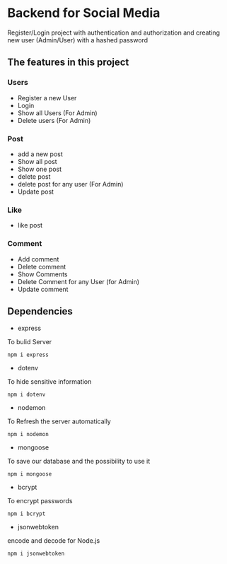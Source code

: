 # Backend for Social Media

Register/Login project with authentication and authorization and creating new user (Admin/User) with a hashed password

## The features in this project

### Users
* Register a new User
* Login
* Show all Users (For Admin)
* Delete users (For Admin)


### Post
* add a new post
* Show all post
* Show one post
* delete post
* delete post for any user (For Admin)
* Update post

### Like
* like post

### Comment
* Add comment
* Delete comment
* Show Comments
* Delete Comment for any User (for Admin)
* Update comment


## Dependencies
* express

To bulid Server
``` 
npm i express
```
* dotenv

To hide sensitive information
``` 
npm i dotenv
```

* nodemon

To Refresh the server automatically
``` 
npm i nodemon
```

* mongoose

To save our database and the possibility to use it

``` 
npm i mongoose
```

* bcrypt

To encrypt passwords

``` 
npm i bcrypt
```


* jsonwebtoken

encode and decode for Node.js

``` 
npm i jsonwebtoken
```
